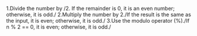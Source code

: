1.Divide the number by /2. If the remainder is 0, it is an even number; otherwise, it is odd./
2.Multiply the number by 2./If the result is the same as the input, it is even; otherwise, it is odd./
3.Use the modulo operator (%)./If n % 2 == 0, it is even; otherwise, it is odd./
